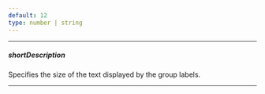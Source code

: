 ```yaml
---
default: 12
type: number | string
---
```

---
##### shortDescription
Specifies the size of the text displayed by the group labels.

---
